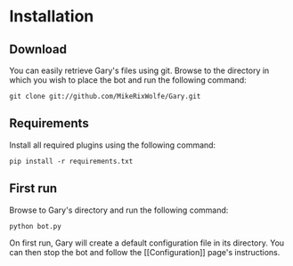 # Installation #

## Download ##

You can easily retrieve Gary's files using git. Browse to the directory in
which you wish to place the bot and run the following command:

    git clone git://github.com/MikeRixWolfe/Gary.git


## Requirements ##

Install all required plugins using the following command:

    pip install -r requirements.txt
    
## First run ##

Browse to Gary's directory and run the following command:

    python bot.py

On first run, Gary will create a default configuration file in its
directory. You can then stop the bot and follow the [[Configuration]] page's
instructions.
